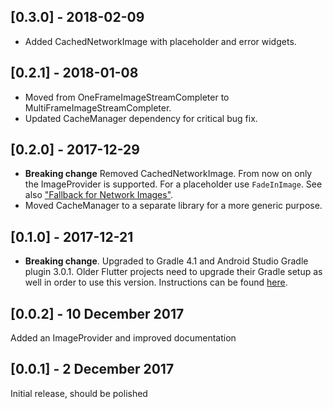 ## [0.3.0] - 2018-02-09
* Added CachedNetworkImage with placeholder and error widgets.

## [0.2.1] - 2018-01-08
* Moved from OneFrameImageStreamCompleter to MultiFrameImageStreamCompleter.
* Updated CacheManager dependency for critical bug fix.

## [0.2.0] - 2017-12-29

* **Breaking change** Removed CachedNetworkImage. From now on only the ImageProvider is supported. For a placeholder use `FadeInImage`. See also ["Fallback for Network Images"](https://github.com/flutter/flutter/issues/6229).
* Moved CacheManager to a separate library for a more generic purpose.

## [0.1.0] - 2017-12-21

* **Breaking change**. Upgraded to Gradle 4.1 and Android Studio Gradle plugin
  3.0.1. Older Flutter projects need to upgrade their Gradle setup as well in
  order to use this version. Instructions can be found
  [here](https://github.com/flutter/flutter/wiki/Updating-Flutter-projects-to-Gradle-4.1-and-Android-Studio-Gradle-plugin-3.0.1).

## [0.0.2] - 10 December 2017
Added an ImageProvider and improved documentation

## [0.0.1] - 2 December 2017
Initial release, should be polished